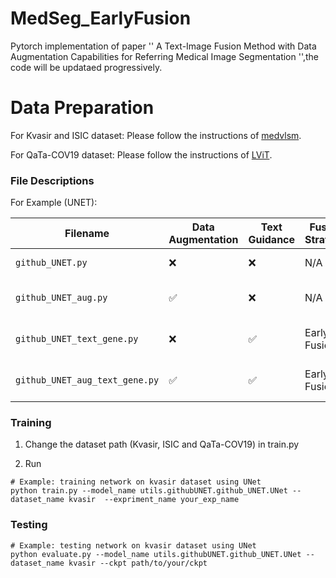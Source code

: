 # MedSeg_EarlyFusion


Pytorch implementation of paper '' A Text-Image Fusion Method with Data Augmentation Capabilities for Referring Medical Image Segmentation '',the code will be updataed progressively.


# Data Preparation
For Kvasir and ISIC dataset:
Please follow the instructions of [medvlsm](https://github.com/naamiinepal/medvlsm).

For QaTa-COV19 dataset:
Please follow the instructions of [LViT](https://github.com/HUANGLIZI/LViT).



### File Descriptions
For Example (UNET):

| Filename                                      | Data Augmentation | Text Guidance | Fusion Strategy     | Special Notes                          |
|----------------------------------------------|-------------------|----------------|---------------------|----------------------------------------|
| `github_UNET.py`                              | ❌                | ❌             | N/A                 | Baseline UNet                          |
| `github_UNET_aug.py`                          | ✅                | ❌             | N/A                 | Data augmentation only                 |
| `github_UNET_text_gene.py`                   | ❌                | ✅             | Early Fusion    | Text guidance only                     |
| `github_UNET_aug_text_gene.py`               | ✅                | ✅             | Early Fusion    | Augmentation + text guidance           |




### Training

1. Change the dataset path (Kvasir, ISIC and QaTa-COV19) in train.py

2. Run

```
# Example: training network on kvasir dataset using UNet
python train.py --model_name utils.githubUNET.github_UNET.UNet --dataset_name kvasir  --expriment_name your_exp_name
```
### Testing

```
# Example: testing network on kvasir dataset using UNet
python evaluate.py --model_name utils.githubUNET.github_UNET.UNet --dataset_name kvasir --ckpt path/to/your/ckpt
```

